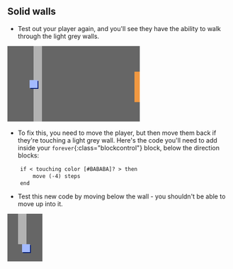 ## Solid walls

+ Test out your player again, and you'll see they have the ability to walk through the light grey walls.

![screenshot](images/world-walls.png)

+ To fix this, you need to move the player, but then move them back if they're touching a light grey wall. Here's the code you'll need to add inside your `forever`{:class="blockcontrol"} block, below the direction blocks:

```blocks
	if < touching color [#BABABA]? > then
		move (-4) steps
	end
```

+ Test this new code by moving below the wall - you shouldn't be able to move up into it.

![screenshot](images/world-walls-test.png)
